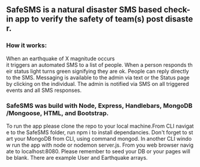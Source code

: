 ## SafeSMS is a natural disaster SMS based check-in app to verify the safety of team(s) post disaster. 

### How it works:
When an earthquake of X magnitude occurs it triggers an automated SMS to a list of people. When a person responds their status light turns green signifying they are ok. People can reply directly to the SMS. Messaging is available to the admin via text or the Status page by clicking on the individual. The admin is notified via SMS on all triggered events and all SMS responses.

### SafeSMS was build with Node, Express, Handlebars, MongoDB/Mongoose, HTML, and Bootstrap.

To run the app please clone the repo to your local machine.From CLI navigate to the SafeSMS folder, run npm i to install dependancies. Don't forget to start your MongoDB from CLI, using command mongod. In another CLI window run the app with node or nodemon server.js. From you web browser navigate to localhost:8080. Please remember to seed your DB or your pages will be blank. There are example User and Earthquake arrays. 

